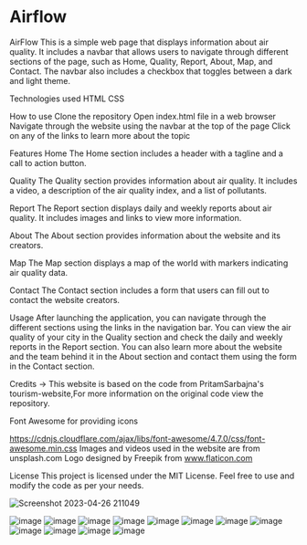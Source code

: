 # Airflow
AirFlow
This is a simple web page that displays information about air quality. It includes a navbar that allows users to navigate through different sections of the page, such as Home, Quality, Report, About, Map, and Contact. The navbar also includes a checkbox that toggles between a dark and light theme.

Technologies used
HTML
CSS

How to use
Clone the repository
Open index.html file in a web browser
Navigate through the website using the navbar at the top of the page
Click on any of the links to learn more about the topic

Features
Home
The Home section includes a header with a tagline and a call to action button.

Quality
The Quality section provides information about air quality. It includes a video, a description of the air quality index, and a list of pollutants.

Report
The Report section displays daily and weekly reports about air quality. It includes images and links to view more information.

About
The About section provides information about the website and its creators.

Map
The Map section displays a map of the world with markers indicating air quality data.

Contact
The Contact section includes a form that users can fill out to contact the website creators.

Usage
After launching the application, you can navigate through the different sections using the links in the navigation bar. You can view the air quality of your city in the Quality section and check the daily and weekly reports in the Report section. You can also learn more about the website and the team behind it in the About section and contact them using the form in the Contact section.


Credits -> This website is based on the code from PritamSarbajna's tourism-website,For more information on the original code view the repository.

Font Awesome for providing icons

https://cdnjs.cloudflare.com/ajax/libs/font-awesome/4.7.0/css/font-awesome.min.css
Images and videos used in the website are from unsplash.com
Logo designed by Freepik from www.flaticon.com

License
This project is licensed under the MIT License. Feel free to use and modify the code as per your needs.

![Screenshot 2023-04-26 211049](https://user-images.githubusercontent.com/106462182/234629028-acda67de-c7b0-4b54-af8c-ab1069307b00.png)

![image](https://user-images.githubusercontent.com/106462182/234629297-93d605ef-8d0e-4f30-9924-fa7761a7ae88.png)
![image](https://user-images.githubusercontent.com/106462182/234629372-3f74b456-71dd-42fd-8c18-2dde2cf11f93.png)
![image](https://user-images.githubusercontent.com/106462182/234629422-05026a6f-be54-4406-b78f-d24e56b17fb1.png)
![image](https://user-images.githubusercontent.com/106462182/234629514-127cc606-1892-4073-928c-a64677b4cfb8.png)
![image](https://user-images.githubusercontent.com/106462182/234629587-894b5af2-6938-46a1-b98f-a3b3de8a6fed.png)
![image](https://user-images.githubusercontent.com/106462182/234629685-25b0c6a3-3d2d-483e-9bba-4a5b235fc057.png)
![image](https://user-images.githubusercontent.com/106462182/234629766-51566352-4aa9-4150-bb4b-34289e159472.png)
![image](https://user-images.githubusercontent.com/106462182/234629846-b991c786-a17c-4a2c-bf70-a0167eca47ec.png)
![image](https://user-images.githubusercontent.com/106462182/234630082-a8e6429e-7351-455e-b653-0bfdf2da687e.png)
![image](https://user-images.githubusercontent.com/106462182/234630127-9693f5bb-2273-4848-9d97-b4931e3b8fd3.png)
![image](https://user-images.githubusercontent.com/106462182/234630217-3de61062-65b5-4eb6-bffc-8c3f8ad6f15f.png)
![image](https://user-images.githubusercontent.com/106462182/234630258-8650479b-a5f4-4616-8d37-0951ab7a438d.png)



